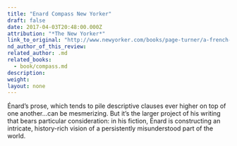 ```yaml
---
title: "Enard Compass New Yorker"
draft: false
date: 2017-04-03T20:48:00.000Z
attribution: "*The New Yorker*"
link_to_original: "http://www.newyorker.com/books/page-turner/a-french-novelist-confronts-orientalism?reload"
nd_author_of_this_review:
related_author: .md
related_books:
  - book/compass.md
description:
weight:
layout: none
---
```

Énard’s prose, which tends to pile descriptive clauses ever higher on top of one another...can be mesmerizing. But it’s the larger project of his writing that bears particular consideration: in his fiction, Énard is constructing an intricate, history-rich vision of a persistently misunderstood part of the world.

